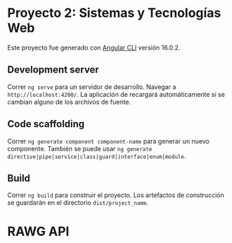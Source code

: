 # Proyecto 2: Sistemas y Tecnologías Web

Este proyecto fue generado con [Angular CLI](https://github.com/angular/angular-cli) versión 16.0.2.

## Development server

Correr `ng serve` para un servidor de desarrollo. Navegar a `http://localhost:4200/`. La aplicación de recargará automáticamente si se cambian alguno de los archivos de fuente.

## Code scaffolding

Correr `ng generate component component-name` para generar un nuevo componente. También se puede usar `ng generate directive|pipe|service|class|guard|interface|enum|module`.

## Build

Correr `ng build` para construir el proyecto. Los artefactos de construcción se guardarán en el directorio `dist/project_name`.

# RAWG API


